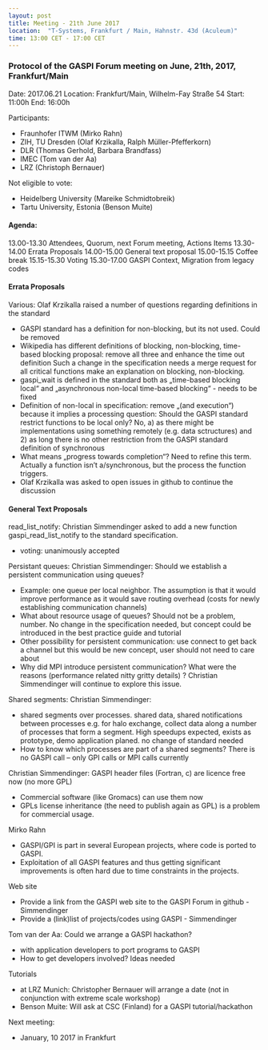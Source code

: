 ```yaml
---
layout: post
title: Meeting - 21th June 2017
location:  "T-Systems, Frankfurt / Main, Hahnstr. 43d (Aculeum)"
time: 13:00 CET - 17:00 CET
---
```


### Protocol of the GASPI Forum meeting on June, 21th, 2017, Frankfurt/Main

Date: 2017.06.21
Location: Frankfurt/Main, Wilhelm-Fay Straße 54
Start: 11:00h
End: 16:00h

Participants:

- Fraunhofer ITWM (Mirko Rahn)
- ZIH, TU Dresden (Olaf Krzikalla, Ralph Müller-Pfefferkorn)
- DLR (Thomas Gerhold, Barbara Brandfass)
- IMEC (Tom van der Aa)
- LRZ (Christoph Bernauer)

Not eligible to vote:

- Heidelberg University (Mareike Schmidtobreik)
- Tartu University, Estonia (Benson Muite)

#### Agenda:

13.00-13.30 Attendees, Quorum, next Forum meeting, Actions Items
13.30-14.00 Errata Proposals
14.00-15.00 General text proposal
15.00-15.15 Coffee break
15.15-15.30 Voting
15.30-17.00 GASPI Context, Migration from legacy codes


#### Errata Proposals

Various: Olaf Krzikalla raised a number of questions regarding definitions in the standard

- GASPI standard has a definition for non-blocking, but its not used. Could be removed
- Wikipedia has different definitions of blocking, non-blocking, time-based blocking proposal: remove all three and enhance the time out definition
  Such a change in the specification needs a merge request for all critical functions make an explanation on blocking, non-blocking.
- gaspi_wait is defined in the standard both as „time-based blocking local“ and „asynchronous non-local time-based blocking“ - needs to be fixed
- Definition of non-local in specification: remove „(and execution“) because it implies a processing question: Should the GASPI standard restrict functions to be local only? No, a) as there might be implementations using something remotely (e.g. data sctructures) and 2) as long there is no other restriction from the GASPI standard definition of synchronous
- What means „progress towards completion“? Need to refine this term. Actually a function isn’t a/synchronous, but the process the function triggers.
- Olaf Krzikalla was asked to open issues in github to continue the discussion

#### General Text Proposals

read_list_notify: Christian Simmendinger asked to add a new function gaspi_read_list_notify to the standard specification.

- voting: unanimously accepted

Persistant queues: Christian Simmendinger: Should we establish a persistent communication using queues?

- Example: one queue per local neighbor. The assumption is that it would improve performance as it would save routing overhead (costs for newly establishing communication channels)
- What about resource usage of queues? Should not be a problem, number. No change in the specification needed, but concept could be introduced in the best practice guide and tutorial
- Other possibility for persistent communication: use connect to get back a channel but this would be new concept, user should not need to care about
- Why did MPI introduce persistent communication? What were the reasons (performance related nitty gritty details) ? Christian Simmendinger will continue to explore this issue.

Shared segments: Christian Simmendinger: 

- shared segments over processes. shared data, shared notifications between processes e.g. for halo exchange, collect data along a number of processes that form a segment. High speedups expected, exists as prototype, demo application planed. no change of standard needed
- How to know which processes are part of a shared segments? There is no GASPI call – only GPI calls or MPI calls currently

Christian Simmendinger: GASPI header files (Fortran, c) are licence free now (no more GPL)

- Commercial software (like Gromacs) can use them now
- GPLs license inheritance (the need to publish again as GPL) is a problem for commercial usage.

Mirko Rahn

- GASPI/GPI is part in several European projects, where code is ported to GASPI.
- Exploitation of all GASPI features and thus getting significant improvements is often hard due to time constraints in the projects.

Web site

- Provide a link from the GASPI web site to the GASPI Forum in github - Simmendinger
- Provide a (link)list of projects/codes using GASPI - Simmendinger

Tom van der Aa: Could we arrange a GASPI hackathon?

- with application developers to port programs to GASPI
- How to get developers involved? Ideas needed

Tutorials

- at LRZ Munich: Christopher Bernauer will arrange a date (not in conjunction with extreme scale workshop)
- Benson Muite: Will ask at CSC (Finland) for a GASPI tutorial/hackathon

Next meeting:

- January, 10 2017 in Frankfurt
